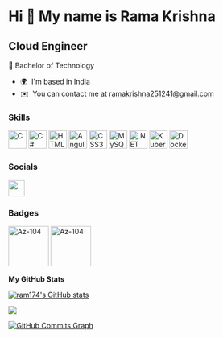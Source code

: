 Hi 👋 My name is Rama Krishna
=============================

Cloud Engineer
---------------

📕 Bachelor of Technology

* 🌍  I'm based in India
* ✉️  You can contact me at [ramakrishna251241@gmail.com](mailto:ramakrishna251241@gmail.com)

### Skills

<p align="left">
<a href="https://docs.microsoft.com/en-us/cpp/?view=msvc-170" target="_blank" rel="noreferrer"><img src="https://raw.githubusercontent.com/danielcranney/readme-generator/main/public/icons/skills/c-colored.svg" width="36" height="36" alt="C" /></a>
<a href="https://docs.microsoft.com/en-us/dotnet/csharp/" target="_blank" rel="noreferrer"><img src="https://raw.githubusercontent.com/danielcranney/readme-generator/main/public/icons/skills/csharp-colored.svg" width="36" height="36" alt="C#" /></a>
<a href="https://developer.mozilla.org/en-US/docs/Glossary/HTML5" target="_blank" rel="noreferrer"><img src="https://raw.githubusercontent.com/danielcranney/readme-generator/main/public/icons/skills/html5-colored.svg" width="36" height="36" alt="HTML5" /></a>
<a href="https://angular.io/" target="_blank" rel="noreferrer"><img src="https://raw.githubusercontent.com/danielcranney/readme-generator/main/public/icons/skills/angularjs-colored.svg" width="36" height="36" alt="Angular" /></a>
<a href="https://www.w3.org/TR/CSS/#css" target="_blank" rel="noreferrer"><img src="https://raw.githubusercontent.com/danielcranney/readme-generator/main/public/icons/skills/css3-colored.svg" width="36" height="36" alt="CSS3" /></a>
<a href="https://www.mysql.com/" target="_blank" rel="noreferrer"><img src="https://raw.githubusercontent.com/danielcranney/readme-generator/main/public/icons/skills/mysql-colored.svg" width="36" height="36" alt="MySQL" /></a>
<a href="https://dotnet.microsoft.com/en-us/" target="_blank" rel="noreferrer"><img src="https://raw.githubusercontent.com/danielcranney/readme-generator/main/public/icons/skills/dot-net-colored.svg" width="36" height="36" alt=".NET" /></a>
<a href="https://kubernetes.io/" target="_blank" rel="noreferrer"><img src="https://www.vectorlogo.zone/logos/kubernetes/kubernetes-icon.svg" width="36" height="36" alt="Kubernetes" /></a>
<a href="https://www.docker.com/" target="_blank" rel="noreferrer"><img src="https://img.icons8.com/fluency/2x/docker.png" width="36" height="36" alt="Docker" /></a>
</p>


### Socials

<p align="left"> <a href="https://www.github.com/ram174" target="_blank" rel="noreferrer"><img src="https://raw.githubusercontent.com/danielcranney/readme-generator/main/public/icons/socials/github.svg" width="32" height="32" /></a></p>

### Badges
<p>
<a href="https://docs.microsoft.com/en-us/learn/certifications/exams/az-900" target="_blank" rel="noreferrer"><img src="https://images.credly.com/size/680x680/images/be8fcaeb-c769-4858-b567-ffaaa73ce8cf/image.png" width="80" height="80" alt="Az-104"    /></a>
<a href="https://docs.microsoft.com/en-us/learn/certifications/exams/az-104" target="_blank" rel="noreferrer"><img src="https://images.credly.com/size/680x680/images/336eebfc-0ac3-4553-9a67-b402f491f185/azure-administrator-associate-600x600.png" width="80" height="80" alt="Az-104" /></a>
</p>

<b>My GitHub Stats</b>

<a href="http://www.github.com/ram174"><img src="https://github-readme-stats.vercel.app/api?username=ram174&show_icons=true&hide=&count_private=true&title_color=0891b2&text_color=ffffff&icon_color=0891b2&bg_color=1c1917&hide_border=true&show_icons=true" alt="ram174's GitHub stats" /></a>

<a href="http://www.github.com/ram174"><img src="https://github-readme-streak-stats.herokuapp.com/?user=ram174&stroke=ffffff&background=1c1917&ring=0891b2&fire=0891b2&currStreakNum=ffffff&currStreakLabel=0891b2&sideNums=ffffff&sideLabels=ffffff&dates=ffffff&hide_border=true" /></a>

<a href="http://www.github.com/ram174"><img src="https://activity-graph.herokuapp.com/graph?username=ram174&bg_color=1c1917&color=ffffff&line=0891b2&point=ffffff&area_color=1c1917&area=true&hide_border=true&custom_title=GitHub%20Commits%20Graph" alt="GitHub Commits Graph" /></a>

